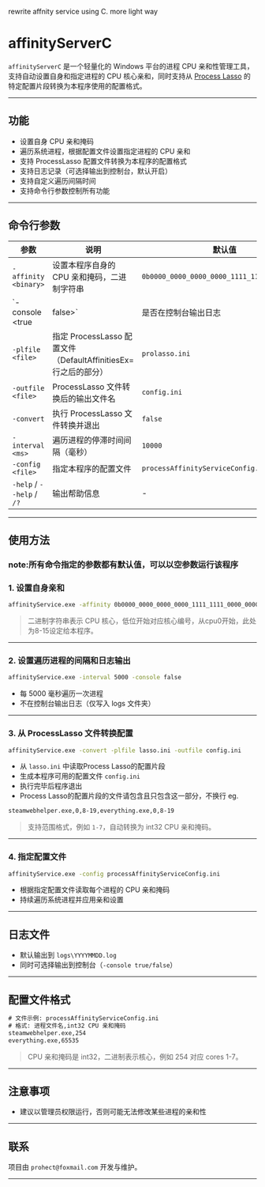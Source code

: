 rewrite affnity service using C. more light way
# affinityServerC

`affinityServerC` 是一个轻量化的 Windows 平台的进程 CPU 亲和性管理工具，支持自动设置自身和指定进程的 CPU 核心亲和，同时支持从 [Process Lasso](https://bitsum.com/) 的特定配置片段转换为本程序使用的配置格式。

---

## 功能

- 设置自身 CPU 亲和掩码
- 遍历系统进程，根据配置文件设置指定进程的 CPU 亲和
- 支持 ProcessLasso 配置文件转换为本程序的配置格式
- 支持日志记录（可选择输出到控制台，默认开启）
- 支持自定义遍历间隔时间
- 支持命令行参数控制所有功能

---

## 命令行参数

| 参数 | 说明 | 默认值 |
|------|------|--------|
| `-affinity <binary>` | 设置本程序自身的 CPU 亲和掩码，二进制字符串 | `0b0000_0000_0000_0000_1111_1111_0000_0000` |
| `-console <true|false>` | 是否在控制台输出日志 | `true` |
| `-plfile <file>` | 指定 ProcessLasso 配置文件（DefaultAffinitiesEx=行之后的部分） | `prolasso.ini` |
| `-outfile <file>` | ProcessLasso 文件转换后的输出文件名 | `config.ini` |
| `-convert` | 执行 ProcessLasso 文件转换并退出 | `false` |
| `-interval <ms>` | 遍历进程的停滞时间间隔（毫秒） | `10000` |
| `-config <file>` | 指定本程序的配置文件 | `processAffinityServiceConfig.ini` |
| `-help` / `--help` / `/?` | 输出帮助信息 | - |

---

## 使用方法

### note:所有命令指定的参数都有默认值，可以以空参数运行该程序

### 1. 设置自身亲和

```bash
affinityService.exe -affinity 0b0000_0000_0000_0000_1111_1111_0000_0000
```

> 二进制字符串表示 CPU 核心，低位开始对应核心编号，从cpu0开始，此处为8-15设定给本程序。

---

### 2. 设置遍历进程的间隔和日志输出

```bash
affinityService.exe -interval 5000 -console false
```

* 每 5000 毫秒遍历一次进程
* 不在控制台输出日志（仅写入 logs 文件夹）

---

### 3. 从 ProcessLasso 文件转换配置

```bash
affinityService.exe -convert -plfile lasso.ini -outfile config.ini
```

* 从 `lasso.ini` 中读取Process Lasso的配置片段
* 生成本程序可用的配置文件 `config.ini`
* 执行完毕后程序退出
* Process Lasso的配置片段的文件请包含且只包含这一部分，不换行 eg.
```bash
steamwebhelper.exe,0,8-19,everything.exe,0,8-19
```


> 支持范围格式，例如 `1-7`，自动转换为 int32 CPU 亲和掩码。

---

### 4. 指定配置文件

```bash
affinityService.exe -config processAffinityServiceConfig.ini
```

* 根据指定配置文件读取每个进程的 CPU 亲和掩码
* 持续遍历系统进程并应用亲和设置

---

## 日志文件

* 默认输出到 `logs\YYYYMMDD.log`
* 同时可选择输出到控制台（`-console true/false`）

---

## 配置文件格式

```txt
# 文件示例: processAffinityServiceConfig.ini
# 格式: 进程文件名,int32 CPU 亲和掩码
steamwebhelper.exe,254
everything.exe,65535
```

> CPU 亲和掩码是 int32，二进制表示核心，例如 254 对应 cores 1-7。

---

## 注意事项

* 建议以管理员权限运行，否则可能无法修改某些进程的亲和性

---


## 联系

项目由 `prohect@foxmail.com` 开发与维护。

----
